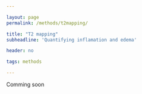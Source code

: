 ```yaml
---

layout: page
permalink: /methods/t2mapping/

title: "T2 mapping"
subheadline: 'Quantifying inflamation and edema'

header: no

tags: methods

---
```


Comming soon
